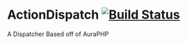 # ActionDispatch [![Build Status](https://travis-ci.org/FuchsiaIO/ActionDispatch.svg?branch=master)](https://travis-ci.org/FuchsiaIO/ActionDispatch)
A Dispatcher Based off of AuraPHP
